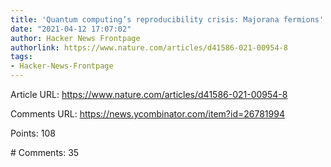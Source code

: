 ```yaml
---
title: 'Quantum computing’s reproducibility crisis: Majorana fermions'
date: "2021-04-12 17:07:02"
author: Hacker News Frontpage
authorlink: https://www.nature.com/articles/d41586-021-00954-8
tags:
- Hacker-News-Frontpage
---
```


<p>Article URL: <a href="https://www.nature.com/articles/d41586-021-00954-8">https://www.nature.com/articles/d41586-021-00954-8</a></p>
<p>Comments URL: <a href="https://news.ycombinator.com/item?id=26781994">https://news.ycombinator.com/item?id=26781994</a></p>
<p>Points: 108</p>
<p># Comments: 35</p>
